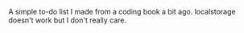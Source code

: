 A simple to-do list I made from a coding book a bit ago.
localstorage doesn't work but I don't really care.